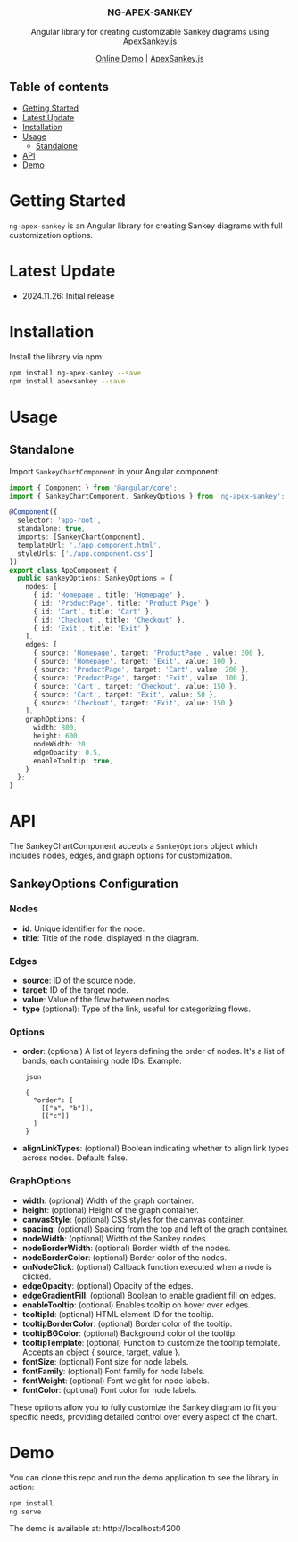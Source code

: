 <div align="center">
  <h3 align="center">NG-APEX-SANKEY</h3>
  <p align="center">
    Angular library for creating customizable Sankey diagrams using ApexSankey.js
  </p>
  <p align="center">
    <a href="https://ng-apex-sankey.vercel.app/">Online Demo</a> |
    <a href="https://apexcharts.com/apexsankey/">ApexSankey.js</a>
  </p>
  <p align="center">
    <!-- -->
  </p>
</div>

## Table of contents
- [Getting Started](#getting-started)
- [Latest Update](#latest-update)
- [Installation](#installation)
- [Usage](#usage)
  - [Standalone](#standalone)
- [API](#api)
- [Demo](#demo)

# Getting Started

`ng-apex-sankey` is an Angular library for creating Sankey diagrams with full customization options.

# Latest Update

* 2024.11.26: Initial release

# Installation

Install the library via npm:

```bash
npm install ng-apex-sankey --save
npm install apexsankey --save
```

# Usage

## Standalone

Import `SankeyChartComponent` in your Angular component:

```typescript
import { Component } from '@angular/core';
import { SankeyChartComponent, SankeyOptions } from 'ng-apex-sankey';

@Component({
  selector: 'app-root',
  standalone: true,
  imports: [SankeyChartComponent],
  templateUrl: './app.component.html',
  styleUrls: ['./app.component.css']
})
export class AppComponent {
  public sankeyOptions: SankeyOptions = {
    nodes: [
      { id: 'Homepage', title: 'Homepage' },
      { id: 'ProductPage', title: 'Product Page' },
      { id: 'Cart', title: 'Cart' },
      { id: 'Checkout', title: 'Checkout' },
      { id: 'Exit', title: 'Exit' }
    ],
    edges: [
      { source: 'Homepage', target: 'ProductPage', value: 300 },
      { source: 'Homepage', target: 'Exit', value: 100 },
      { source: 'ProductPage', target: 'Cart', value: 200 },
      { source: 'ProductPage', target: 'Exit', value: 100 },
      { source: 'Cart', target: 'Checkout', value: 150 },
      { source: 'Cart', target: 'Exit', value: 50 },
      { source: 'Checkout', target: 'Exit', value: 150 }
    ],
    graphOptions: {
      width: 800,
      height: 600,
      nodeWidth: 20,
      edgeOpacity: 0.5,
      enableTooltip: true,
    }
  };
}
```

# API
The SankeyChartComponent accepts a `SankeyOptions` object which includes nodes, edges, and graph options for customization.

## SankeyOptions Configuration

### Nodes

- **id**: Unique identifier for the node.
- **title**: Title of the node, displayed in the diagram.

### Edges

- **source**: ID of the source node.
- **target**: ID of the target node.
- **value**: Value of the flow between nodes.
- **type** (optional): Type of the link, useful for categorizing flows.

### Options

- **order**: (optional) A list of layers defining the order of nodes. It's a list of bands, each containing node IDs. Example:

```
    json

    {
      "order": [
        [["a", "b"]],
        [["c"]]
      ]
    }
```
- **alignLinkTypes**: (optional) Boolean indicating whether to align link types across nodes. Default: false.

### GraphOptions

- **width**: (optional) Width of the graph container.
- **height**: (optional) Height of the graph container.
- **canvasStyle**: (optional) CSS styles for the canvas container.
- **spacing**: (optional) Spacing from the top and left of the graph container.
- **nodeWidth**: (optional) Width of the Sankey nodes.
- **nodeBorderWidth**: (optional) Border width of the nodes.
- **nodeBorderColor**: (optional) Border color of the nodes.
- **onNodeClick**: (optional) Callback function executed when a node is clicked.
- **edgeOpacity**: (optional) Opacity of the edges.
- **edgeGradientFill**: (optional) Boolean to enable gradient fill on edges.
- **enableTooltip**: (optional) Enables tooltip on hover over edges.
- **tooltipId**: (optional) HTML element ID for the tooltip.
- **tooltipBorderColor**: (optional) Border color of the tooltip.
- **tooltipBGColor**: (optional) Background color of the tooltip.
- **tooltipTemplate**: (optional) Function to customize the tooltip template. Accepts an object { source, target, value }.
- **fontSize**: (optional) Font size for node labels.
- **fontFamily**: (optional) Font family for node labels.
- **fontWeight**: (optional) Font weight for node labels.
- **fontColor**: (optional) Font color for node labels.

These options allow you to fully customize the Sankey diagram to fit your specific needs, providing detailed control over every aspect of the chart.

# Demo

You can clone this repo and run the demo application to see the library in action:

```bash
npm install
ng serve 
```

The demo is available at: http://localhost:4200
